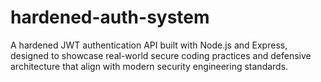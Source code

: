 # hardened-auth-system
A hardened JWT authentication API built with Node.js and Express, designed to showcase real-world secure coding practices and defensive architecture that align with modern security engineering standards.
